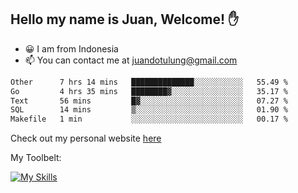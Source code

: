 ## Hello my name is Juan, Welcome! ✋

- 😀 I am from Indonesia
- 📫 You can contact me at juandotulung@gmail.com

<!--START_SECTION:waka-->

```txt
Other      7 hrs 14 mins   ██████████████░░░░░░░░░░░   55.49 %
Go         4 hrs 35 mins   ████████▓░░░░░░░░░░░░░░░░   35.17 %
Text       56 mins         █▓░░░░░░░░░░░░░░░░░░░░░░░   07.27 %
SQL        14 mins         ▒░░░░░░░░░░░░░░░░░░░░░░░░   01.90 %
Makefile   1 min           ░░░░░░░░░░░░░░░░░░░░░░░░░   00.17 %
```

<!--END_SECTION:waka-->

Check out my personal website [here](https://juanchristian.com)

My Toolbelt:

[![My Skills](https://skillicons.dev/icons?i=go,js,ts,nodejs,react,nextjs,python,php,laravel,aws,bash,linux,postgres,mysql,redis,mongodb,docker)](https://skillicons.dev)

